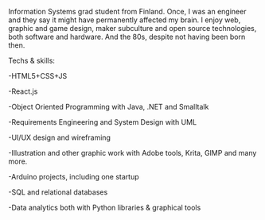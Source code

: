 Information Systems grad student from Finland. Once, I was an engineer and they say it might have permanently affected my brain.
I enjoy web, graphic and game design, maker subculture and open source technologies, both software and hardware. And the 80s, despite not having been born then.

Techs & skills:

-HTML5+CSS+JS

-React.js

-Object Oriented Programming with Java, .NET and Smalltalk

-Requirements Engineering and System Design with UML

-UI/UX design and wireframing

-Illustration and other graphic work with Adobe tools, Krita, GIMP and many more.

-Arduino projects, including one startup

-SQL and relational databases

-Data analytics both with Python libraries & graphical tools
